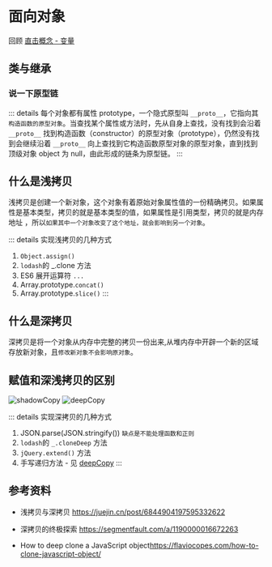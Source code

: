 # 面向对象

回顾 [直击概念 - 变量](../../%E7%9B%B4%E5%87%BB%E6%A6%82%E5%BF%B5/02js/s_js_3-object.md)

## 类与继承

### 说一下原型链

::: details
每个对象都有属性 prototype，一个隐式原型叫 `__proto__`，它指向其`构造函数的原型对象`。当查找某个属性或方法时，先从自身上查找，没有找到会沿着 `__proto__` 找到构造函数（constructor）的原型对象（prototype），仍然没有找到会继续沿着 `__proto__` 向上查找到它构造函数原型对象的原型对象，直到找到顶级对象 object 为 null，由此形成的链条为原型链。
  :::

## 什么是浅拷贝

浅拷贝是创建一个新对象，这个对象有着原始对象属性值的一份精确拷贝。如果属性是基本类型，拷贝的就是基本类型的值，如果属性是引用类型，拷贝的就是内存地址 ，所以`如果其中一个对象改变了这个地址，就会影响到另一个对象`。

::: details 实现浅拷贝的几种方式

1. `Object.assign()`
2. `lodash`的 \_.clone 方法
3. ES6 展开运算符 `...`
4. Array.prototype.`concat()`
5. Array.prototype.`slice()`
   :::

## 什么是深拷贝

深拷贝是将一个对象从内存中完整的拷贝一份出来,从堆内存中开辟一个新的区域存放新对象，且`修改新对象不会影响原对象`。

## 赋值和深浅拷贝的区别

<Image src="/02js/clone1.png" alt="shadowCopy" />
<Image src="/02js/clone2.png" alt="deepCopy" />

::: details 实现深拷贝的几种方式

1. JSON.parse(JSON.stringify()) `缺点是不能处理函数和正则`
2. `lodash`的 `_.cloneDeep` 方法
3. `jQuery.extend()` 方法
4. 手写递归方法 - 见 [deepCopy](../../%E7%BC%96%E5%86%99%E4%BB%A3%E7%A0%81/02js/c_js_2-deepcopy/c_js_2-deepcopy.md)
   :::

## 参考资料

- 浅拷贝与深拷贝 <https://juejin.cn/post/6844904197595332622>

- 深拷贝的终极探索 <https://segmentfault.com/a/1190000016672263>

- How to deep clone a JavaScript object<https://flaviocopes.com/how-to-clone-javascript-object/>
